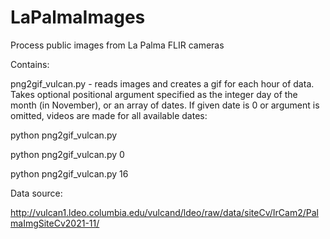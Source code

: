 # LaPalmaImages
Process public images from La Palma FLIR cameras

Contains:

png2gif_vulcan.py - reads images and creates a gif for each hour of data. Takes optional positional argument specified as the integer day of the month (in November), or an array of dates. If given date is 0 or argument is omitted, videos are made for all available dates:

python png2gif_vulcan.py

python png2gif_vulcan.py 0 

python png2gif_vulcan.py 16


Data source:

http://vulcan1.ldeo.columbia.edu/vulcand/ldeo/raw/data/siteCv/IrCam2/PalmaImgSiteCv2021-11/
